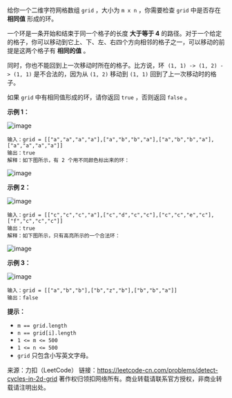 给你一个二维字符网格数组 ```grid``` ，大小为 ```m x n``` ，你需要检查 ```grid``` 中是否存在 **相同值** 形成的环。

一个环是一条开始和结束于同一个格子的长度 **大于等于 4** 的路径。对于一个给定的格子，你可以移动到它上、下、左、右四个方向相邻的格子之一，可以移动的前提是这两个格子有 **相同的值** 。

同时，你也不能回到上一次移动时所在的格子。比方说，环  ```(1, 1) -> (1, 2) -> (1, 1)``` 是不合法的，因为从 ```(1, 2)``` 移动到 ```(1, 1)``` 回到了上一次移动时的格子。

如果 ```grid``` 中有相同值形成的环，请你返回 ```true``` ，否则返回 ```false``` 。



**示例 1：**

![image](https://github.com/Zhenghao-Liu/LeetCode_problem-and-solution/blob/master/1559.二维网格图中探测环/5482e1.png)
```
输入：grid = [["a","a","a","a"],["a","b","b","a"],["a","b","b","a"],["a","a","a","a"]]
输出：true
解释：如下图所示，有 2 个用不同颜色标出来的环：
```
![image](https://github.com/Zhenghao-Liu/LeetCode_problem-and-solution/blob/master/1559.二维网格图中探测环/5482e11.png)

**示例 2：**

![image](https://github.com/Zhenghao-Liu/LeetCode_problem-and-solution/blob/master/1559.二维网格图中探测环/5482e2.png)
```
输入：grid = [["c","c","c","a"],["c","d","c","c"],["c","c","e","c"],["f","c","c","c"]]
输出：true
解释：如下图所示，只有高亮所示的一个合法环：
```
![image](https://github.com/Zhenghao-Liu/LeetCode_problem-and-solution/blob/master/1559.二维网格图中探测环/5482e22.png)

**示例 3：**

![image](https://github.com/Zhenghao-Liu/LeetCode_problem-and-solution/blob/master/1559.二维网格图中探测环/5482e3.png)
```
输入：grid = [["a","b","b"],["b","z","b"],["b","b","a"]]
输出：false
```

**提示：**

* ```m == grid.length```
* ```n == grid[i].length```
* ```1 <= m <= 500```
* ```1 <= n <= 500```
* ```grid``` 只包含小写英文字母。

来源：力扣（LeetCode）
链接：https://leetcode-cn.com/problems/detect-cycles-in-2d-grid
著作权归领扣网络所有。商业转载请联系官方授权，非商业转载请注明出处。
